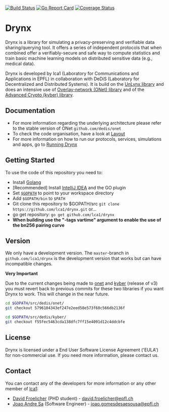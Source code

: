 [![Build Status](https://travis-ci.org/lca1/drynx.svg?branch=master)](https://travis-ci.org/lca1/drynx) [![Go Report Card](https://goreportcard.com/badge/github.com/lca1/drynx)](https://goreportcard.com/report/github.com/lca1/drynx) [![Coverage Status](https://coveralls.io/repos/github/lca1/drynx/badge.svg?branch=master)](https://coveralls.io/github/lca1/drynx?branch=master)
# Drynx
Drynx is a library for simulating a privacy-preserving and verifiable data sharing/querying tool. It offers a series of independent protocols that when combined offer a verifiably-secure and safe way to compute statistics and train basic machine learning models on distributed sensitive data (e.g., medical data).

Drynx is developed by lca1 (Laboratory for Communications and Applications in EPFL) in collaboration with DeDiS (Laboratory for Decentralized and Distributed Systems). It is build on the [UnLynx library](https://github.com/lca1/unlynx) and does an intensive use of [Overlay-network (ONet) library](https://github.com/dedis/onet) and of the [Advanced Crypto (kyber) library](https://github.com/dedis/kyber).

## Documentation

* For more information regarding the underlying architecture please refer to the stable version of ONet `github.com/dedis/onet`
* To check the code organisation, have a look at [Layout](https://github.com/lca1/drynx/wiki/Layout)
* For more information on how to run our protocols, services, simulations and apps, go to [Running Drynx](https://github.com/lca1/drynx/wiki/Running-Drynx)

## Getting Started

To use the code of this repository you need to:

- Install [Golang](https://golang.org/doc/install)
- [Recommended] Install [IntelliJ IDEA](https://www.jetbrains.com/idea/) and the GO plugin
- Set [`$GOPATH`](https://golang.org/doc/code.html#GOPATH) to point to your workspace directory
- Add `$GOPATH/bin` to `$PATH`
- Git clone this repository to $GOPATH/src `git clone https://github.com/lca1/drynx.git` or...
- go get repository: `go get github.com/lca1/drynx`
- **When building use the "-tags vartime" argument to enable the use of the bn256 pairing curve**

## Version

We only have a development version. The `master`-branch in `github.com/lca1/drynx` is the development version that works but can have incompatible changes.

**Very Important** 

Due to the current changes being made to [onet](https://github.com/dedis/onet) and [kyber](https://github.com/dedis/kyber) (release of v3) you must revert back to previous commits for these two libraries if you want Drynx to work. This will change in the near future. 

```bash
cd $GOPATH/src/dedis/onet/
git checkout 5796104343ef247e2eed58e573f68c566db2136f

cd $GOPATH/src/dedis/kyber/
git checkout f55fec5463cda138dfc7ff15e4091d12c4ddcbfe
```

## License

Drynx is licensed under a End User Software License Agreement ('EULA') for non-commercial use. If you need more information, please contact us.

## Contact
You can contact any of the developers for more information or any other member of [lca1](http://lca.epfl.ch/people/lca1/):

* [David Froelicher](https://github.com/froelich) (PHD student) - david.froelicher@epfl.ch
* [Joao Andre Sa](https://github.com/JoaoAndreSa) (Software Engineer) - joao.gomesdesaesousa@epfl.ch

